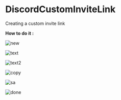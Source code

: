 # DiscordCustomInviteLink
Creating a custom invite link



**How to do it :**


![new](https://user-images.githubusercontent.com/77215283/104111317-88edb900-52ae-11eb-8a05-1af364218b1d.png)

![text](https://user-images.githubusercontent.com/77215283/104111321-8f7c3080-52ae-11eb-9cc4-24a02ba4c363.png)

![text2](https://user-images.githubusercontent.com/77215283/104111323-930fb780-52ae-11eb-913f-956c87d4773c.png)

![copy](https://user-images.githubusercontent.com/77215283/104111327-99059880-52ae-11eb-953b-9e13057bc75f.png)

![sa](https://user-images.githubusercontent.com/77215283/104111328-9f941000-52ae-11eb-9ae7-9202f3fe3649.png)

![done](https://user-images.githubusercontent.com/77215283/104111330-a589f100-52ae-11eb-885b-3408b392133c.png)
